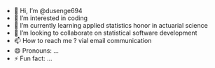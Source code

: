 - 👋 Hi, I’m @dusenge694
- 👀 I’m interested in coding 
- 🌱 I’m currently learning applied statistics honor in actuarial science
- 💞️ I’m looking to collaborate on statistical software development
- 📫 How to reach me ? vial email communication 
- 😄 Pronouns: ...
- ⚡ Fun fact: ...

<!---
dusenge694/dusenge694 is a ✨ special ✨ repository because its `README.md` (this file) appears on your GitHub profile.
You can click the Preview link to take a look at your changes.
--->
